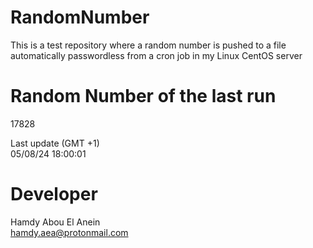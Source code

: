 # RandomNumber    
This is a test repository where a random number is pushed to a file automatically passwordless from a cron job in my Linux CentOS server    
# Random Number of the last run   
17828
      
Last update (GMT +1)    
05/08/24 18:00:01
# Developer    
Hamdy Abou El Anein   
hamdy.aea@protonmail.com
